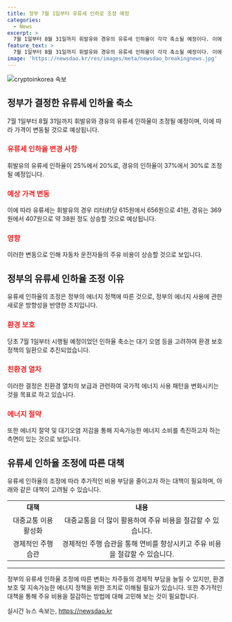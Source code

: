 ```yaml
---
title: 정부 7월 1일부터 유류세 인하로 조정 예정
categories:
  - News
excerpt: >
  7월 1일부터 8월 31일까지 휘발유와 경유의 유류세 인하율이 각각 축소될 예정이다. 이에 따라 휘발유의 유류세가 615원에서 656원으로 41원, 경유는 369원에서 407원으로 약 38원 올라간다. 이로 인해 서울의 만남의광장 알뜰주유소를 찾은 시민들이 주유를 하는 모습이 포착되었다.
feature_text: >
  7월 1일부터 8월 31일까지 휘발유와 경유의 유류세 인하율이 각각 축소될 예정이다. 이에 따라 휘발유의 유류세가 615원에서 656원으로 41원, 경유는 369원에서 407원으로 약 38원 올라간다. 이로 인해 서울의 만남의광장 알뜰주유소를 찾은 시민들이 주유를 하는 모습이 포착되었다.
image: 'https://newsdao.kr/res/images/meta/newsdao_breakingnews.jpg'
---
```


<p><img src="https://newsdao.kr/res/images/meta/newsdao_breakingnews.jpg" alt="cryptoinkorea 속보" /></p>

<h2 data-ke-size="size26">정부가 결정한 유류세 인하율 축소</h2>

<p data-ke-size="size16">7월 1일부터 8월 31일까지 휘발유와 경유의 유류세 인하율이 조정될 예정이며, 이에 따라 가격이 변동될 것으로 예상됩니다.</p>

<h3><b><span style="color: #ee2323;">유류세 인하율 변경 사항</span></b></h3>

<p data-ke-size="size16">휘발유의 유류세 인하율이 25%에서 20%로, 경유의 인하율이 37%에서 30%로 조정될 예정입니다.</p>

<h3><b><span style="color: #ee2323;">예상 가격 변동</span></b></h3>

<p data-ke-size="size16">이에 따라 유류세는 휘발유의 경우 리터(ℓ)당 615원에서 656원으로 41원, 경유는 369원에서 407원으로 약 38원 정도 상승할 것으로 예상됩니다.</p>

<h3><b><span style="color: #ee2323;">영향</span></b></h3>

<p data-ke-size="size16">이러한 변동으로 인해 자동차 운전자들의 주유 비용이 상승할 것으로 보입니다.</p>

<h2 data-ke-size="size26">정부의 유류세 인하율 조정 이유</h2>

<p data-ke-size="size16">유류세 인하율의 조정은 정부의 에너지 정책에 따른 것으로, 정부의 에너지 사용에 관한 새로운 방향성을 반영한 조치입니다.</p>

<h3><b><span style="color: #ee2323;">환경 보호</span></b></h3>

<p data-ke-size="size16">당초 7월 1일부터 시행될 예정이었던 인하율 축소는 대기 오염 등을 고려하여 환경 보호 정책의 일환으로 추진되었습니다.</p>

<h3><b><span style="color: #ee2323;">친환경 열차</span></b></h3>

<p data-ke-size="size16">이러한 결정은 친환경 열차의 보급과 관련하여 국가적 에너지 사용 패턴을 변화시키는 것을 목표로 하고 있습니다.</p>

<h3><b><span style="color: #ee2323;">에너지 절약</span></b></h3>

<p data-ke-size="size16">또한 에너지 절약 및 대기오염 저감을 통해 지속가능한 에너지 소비를 촉진하고자 하는 측면이 있는 것으로 보입니다.</p>

<h2 data-ke-size="size26">유류세 인하율 조정에 따른 대책</h2>

<p data-ke-size="size16">유류세 인하율의 조정에 따라 추가적인 비용 부담을 줄이고자 하는 대책이 필요하며, 아래와 같은 대책이 고려될 수 있습니다.</p>

<table>
<tbody>
<tr>
<td style="text-align: center; height: 17px;"><b>대책</b></td>
<td style="text-align: center; height: 17px;"><b>내용</b></td>
</tr>
<tr>
<td style="text-align: center; height: 17px;">대중교통 이용 활성화</td>
<td style="text-align: center; height: 17px;">대중교통을 더 많이 활용하여 주유 비용을 절감할 수 있습니다.</td>
</tr>
<tr>
<td style="text-align: center; height: 17px;">경제적인 주행 습관</td>
<td style="text-align: center; height: 17px;">경제적인 주행 습관을 통해 연비를 향상시키고 주유 비용을 절감할 수 있습니다.</td>
</tr>
</tbody>
</table>

<hr>

<p data-ke-size="size16">정부의 유류세 인하율 조정에 따른 변화는 차주들의 경제적 부담을 늘릴 수 있지만, 환경 보호 및 지속가능한 에너지 정책을 위한 조치로 이해될 필요가 있습니다. 또한 추가적인 대책을 통해 주유 비용을 절감하는 방법에 대해 고민해 보는 것이 필요합니다.</p>
실시간 뉴스 속보는, <a href="https://newsdao.kr" rel="dofollow">https://newsdao.kr</a>


